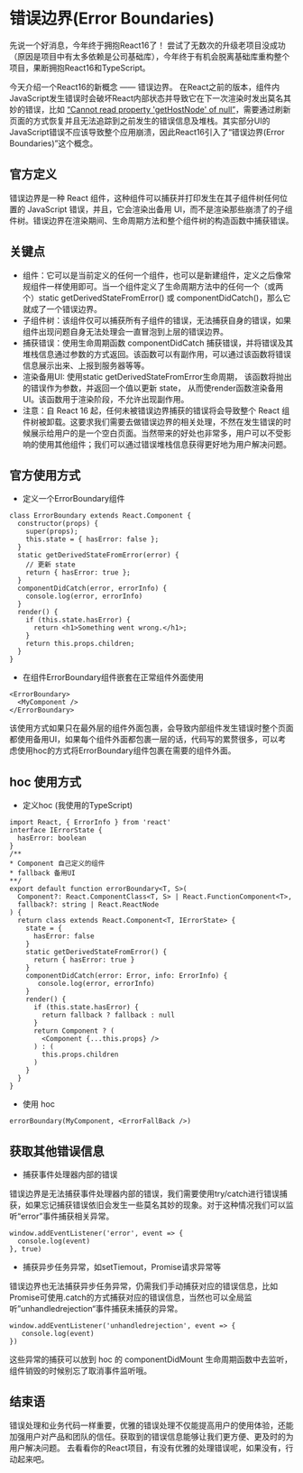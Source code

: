 # 错误边界(Error Boundaries)

先说一个好消息，今年终于拥抱React16了！
尝试了无数次的升级老项目没成功（原因是项目中有太多依赖是公司基础库），今年终于有机会脱离基础库重构整个项目，果断拥抱React16和TypeScript。

今天介绍一个React16的新概念 —— 错误边界。
在React之前的版本，组件内JavaScript发生错误时会破坏React内部状态并导致它在下一次渲染时发出莫名其妙的错误，比如 [“Cannot read property 'getHostNode' of null”](https://github.com/facebook/react/issues/8579)，需要通过刷新页面的方式恢复并且无法追踪到之前发生的错误信息及堆栈。其实部分UI的JavaScript错误不应该导致整个应用崩溃，因此React16引入了“错误边界(Error Boundaries)”这个概念。

## 官方定义

错误边界是一种 React 组件，这种组件可以捕获并打印发生在其子组件树任何位置的 JavaScript 错误，并且，它会渲染出备用 UI，而不是渲染那些崩溃了的子组件树。错误边界在渲染期间、生命周期方法和整个组件树的构造函数中捕获错误。

## 关键点
- 组件：它可以是当前定义的任何一个组件，也可以是新建组件，定义之后像常规组件一样使用即可。当一个组件定义了生命周期方法中的任何一个（或两个）static getDerivedStateFromError() 或 componentDidCatch()，那么它就成了一个错误边界。
- 子组件树：该组件仅可以捕获所有子组件的错误，无法捕获自身的错误，如果组件出现问题自身无法处理会一直冒泡到上层的错误边界。
- 捕获错误：使用生命周期函数 componentDidCatch 捕获错误，并将错误及其堆栈信息通过参数的方式返回。该函数可以有副作用，可以通过该函数将错误信息展示出来、上报到服务器等等。
- 渲染备用UI: 使用static getDerivedStateFromError生命周期， 该函数将抛出的错误作为参数，并返回一个值以更新 state， 从而使render函数渲染备用UI。该函数用于渲染阶段，不允许出现副作用。
- 注意：自 React 16 起，任何未被错误边界捕获的错误将会导致整个 React 组件树被卸载。这要求我们需要去做错误边界的相关处理，不然在发生错误的时候展示给用户的是一个空白页面。当然带来的好处也非常多，用户可以不受影响的使用其他组件；我们可以通过错误堆栈信息获得更好地为用户解决问题。

## 官方使用方式

- 定义一个ErrorBoundary组件

```
class ErrorBoundary extends React.Component {
  constructor(props) {
    super(props);
    this.state = { hasError: false };
  }
  static getDerivedStateFromError(error) {
    // 更新 state
    return { hasError: true };
  }
  componentDidCatch(error, errorInfo) {
    console.log(error, errorInfo)
  }
  render() {
    if (this.state.hasError) {
      return <h1>Something went wrong.</h1>;
    }
    return this.props.children; 
  }
}
```

- 在组件ErrorBoundary组件嵌套在正常组件外面使用

```
<ErrorBoundary>
  <MyComponent />
</ErrorBoundary>
```

该使用方式如果只在最外层的组件外面包裹，会导致内部组件发生错误时整个页面都使用备用UI，如果每个组件外面都包裹一层的话，代码写的累赘很多，可以考虑使用hoc的方式将ErrorBoundary组件包裹在需要的组件外面。

## hoc 使用方式

- 定义hoc (我使用的TypeScript)

```
import React, { ErrorInfo } from 'react'			
interface IErrorState {
  hasError: boolean	
}
/**
* Component 自己定义的组件
* fallback 备用UI
**/
export default function errorBoundary<T, S>(
  Component?: React.ComponentClass<T, S> | React.FunctionComponent<T>,
  fallback?: string | React.ReactNode
) {	
  return class extends React.Component<T, IErrorState> {
    state = {	
      hasError: false	
    }	
    static getDerivedStateFromError() {
      return { hasError: true }
    }
    componentDidCatch(error: Error, info: ErrorInfo) {
       console.log(error, errorInfo)	
    }	
    render() {
      if (this.state.hasError) {
        return fallback ? fallback : null
      }
      return Component ? (
        <Component {...this.props} />
      ) : (
        this.props.children			
      )	
    }	
  }		
}
```

- 使用 hoc

```
errorBoundary(MyComponent, <ErrorFallBack />)
```

## 获取其他错误信息
- 捕获事件处理器内部的错误

错误边界是无法捕获事件处理器内部的错误，我们需要使用try/catch进行错误捕获，如果忘记捕获错误依旧会发生一些莫名其妙的现象。对于这种情况我们可以监听“error”事件捕获相关异常。

```
window.addEventListener('error', event => {
  console.log(event)
}, true)
```

- 捕获异步任务异常，如setTiemout，Promise请求异常等

错误边界也无法捕获异步任务异常，仍需我们手动捕获对应的错误信息，比如Promise可使用.catch的方式捕获对应的错误信息，当然也可以全局监听”unhandledrejection“事件捕获未捕获的异常。

```
window.addEventListener('unhandledrejection', event => {
   console.log(event)
})
```

这些异常的捕获可以放到 hoc 的 componentDidMount 生命周期函数中去监听，组件销毁的时候别忘了取消事件监听哦。

## 结束语

错误处理和业务代码一样重要，优雅的错误处理不仅能提高用户的使用体验，还能加强用户对产品和团队的信任。获取到的错误信息能够让我们更方便、更及时的为用户解决问题。
去看看你的React项目，有没有优雅的处理错误呢，如果没有，行动起来吧。